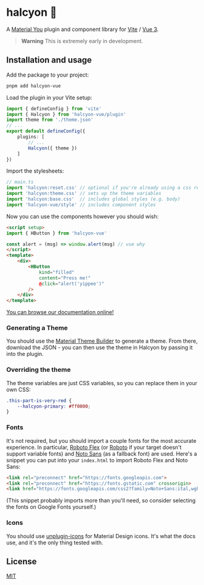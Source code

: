 # halcyon 🌅

A [Material You][m3] plugin and component library for [Vite] / [Vue 3][v3].

> **Warning**
> This is extremely early in development.

## Installation and usage

Add the package to your project:

```sh
pnpm add halcyon-vue
```

Load the plugin in your Vite setup:

```ts
import { defineConfig } from 'vite'
import { Halcyon } from 'halcyon-vue/plugin'
import theme from './theme.json'
// ...
export default defineConfig({
    plugins: [
        // ...
        Halcyon({ theme })
    ]
})
```

Import the stylesheets:

```ts
// main.ts
import 'halcyon:reset.css' // optional if you're already using a css reset
import 'halcyon:theme.css' // sets up the theme variables
import 'halcyon:base.css'  // includes global styles (e.g. body)
import 'halcyon-vue/style' // includes component styles
```

Now you can use the components however you should wish:

```html
<script setup>
import { HButton } from 'halcyon-vue'

const alert = (msg) => window.alert(msg) // vue why
</script>
<template>
    <div>
        <HButton
            kind="filled"
            content="Press me!"
            @click="alert('yippee')"
        />
    </div>
</template>
```

[You can browse our documentation online!][halcyon-docs]

### Generating a Theme

You should use the [Material Theme Builder][theme-builder] to generate a theme.
From there, download the JSON - you can then use the theme in Halcyon by passing it
into the plugin.

### Overriding the theme

The theme variables are just CSS variables, so you can replace them in your
own CSS:

```css
.this-part-is-very-red {
    --halcyon-primary: #ff0000;
}
```

### Fonts

It's not required, but you should import a couple fonts for the most accurate
experience. In particular, [Roboto Flex][roboto-flex] (or [Roboto] if your target
doesn't support variable fonts) and [Noto Sans][noto-sans] (as a fallback font)
are used. Here's a snippet you can put into your `index.html` to import Roboto Flex
and Noto Sans:

```html
<link rel="preconnect" href="https://fonts.googleapis.com">
<link rel="preconnect" href="https://fonts.gstatic.com" crossorigin>
<link href="https://fonts.googleapis.com/css2?family=Noto+Sans:ital,wght@0,400;0,500;0,700;1,400;1,500;1,700&family=Roboto+Flex:wght@400;500;700&display=swap" rel="stylesheet">
```

(This snippet probably imports more than you'll need, so consider selecting the
fonts on Google Fonts yourself.)

### Icons

You should use [unplugin-icons] for Material Design icons. It's what the docs
use, and it's the only thing tested with.

## License

[MIT][license]

[vite]: https://vitejs.dev
[m3]: https://m3.material.io
[v3]: https://vuejs.org
[theme-builder]: https://www.figma.com/community/plugin/1034969338659738588/Material-Theme-Builder
[roboto-flex]: https://fonts.google.com/specimen/Roboto+Flex
[roboto]: https://fonts.google.com/specimen/Roboto
[noto-sans]: https://fonts.google.com/noto/specimen/Noto+Sans?query=noto
[license]: https://github.com/halcyon-vue/halcyon-vue/blob/main/LICENSE
[halcyon-docs]: https://halcyon-vue.github.io/halcyon-vue
[unplugin-icons]: https://github.com/antfu/unplugin-icons